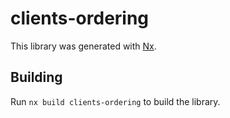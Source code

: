 # clients-ordering

This library was generated with [Nx](https://nx.dev).

## Building

Run `nx build clients-ordering` to build the library.
